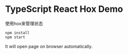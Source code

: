 TypeScript React Hox Demo
=================================

使用hox来管理状态

```
npm install
npm start
```

It will open page on browser automatically.
